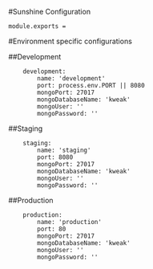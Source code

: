 #Sunshine Configuration

	module.exports =

#Environment specific configurations

##Development

		development:
			name: 'development'
			port: process.env.PORT || 8080
			mongoPort: 27017
			mongoDatabaseName: 'kweak'
			mongoUser: ''
			mongoPassword: ''

##Staging

		staging:
			name: 'staging'
			port: 8080
			mongoPort: 27017
			mongoDatabaseName: 'kweak'
			mongoUser: ''
			mongoPassword: ''

##Production

		production:
			name: 'production'
			port: 80
			mongoPort: 27017
			mongoDatabaseName: 'kweak'
			mongoUser: ''
			mongoPassword: ''
